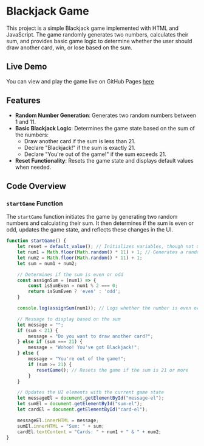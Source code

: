 # Blackjack Game

This project is a simple Blackjack game implemented with HTML and JavaScript. The game randomly generates two numbers, calculates their sum, and provides basic game logic to determine whether the user should draw another card, win, or lose based on the sum.

## Live Demo

You can view and play the game live on GitHub Pages [here](https://ry-f3.github.io/Black-Jack/)

## Features

- **Random Number Generation**: Generates two random numbers between 1 and 11.
- **Basic Blackjack Logic**: Determines the game state based on the sum of the numbers:
  - Draw another card if the sum is less than 21.
  - Declare "Blackjack!" if the sum is exactly 21.
  - Declare "You're out of the game!" if the sum exceeds 21.
- **Reset Functionality**: Resets the game state and displays default values when needed.

## Code Overview

### `startGame` Function

The `startGame` function initiates the game by generating two random numbers and calculating their sum. It then determines if the sum is even or odd, updates the game state, and reflects these changes in the UI.

```javascript
function startGame() {
    let reset = default_value(); // Initializes variables, though not used effectively
    let num1 = Math.floor(Math.random() * 11) + 1; // Generates a random number between 1 and 11
    let num2 = Math.floor(Math.random() * 11) + 1;
    let sum = num1 + num2;

    // Determines if the sum is even or odd
    const assignSum = (num1) => {
        const isSumEven = num1 % 2 === 0;
        return isSumEven ? 'even' : 'odd';
    }

    console.log(assignSum(num1)); // Logs whether the number is even or odd

    // Message to display based on the sum
    let message = "";
    if (sum < 21) {
        message = "Do you want to draw another card?";
    } else if (sum === 21) {
        message = "Wohoo! You've got Blackjack!";
    } else {
        message = "You're out of the game!";
        if (sum >= 21) {
           resetGame(); // Resets the game if the sum is 21 or more
        }
    }

    // Updates the UI elements with the current game state
    let messageEl = document.getElementById("message-el");
    let sumEl = document.getElementById("sum-el");
    let cardEl = document.getElementById("card-el");

    messageEl.innerHTML = message;
    sumEl.innerHTML = "Sum: " + sum;
    cardEl.textContent = "Cards: " + num1 + " & " + num2;
}
